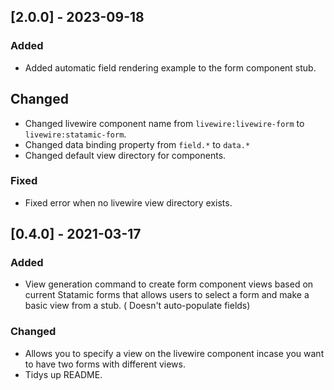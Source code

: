 ## [2.0.0] - 2023-09-18
### Added
- Added automatic field rendering example to the form component stub.

## Changed
- Changed livewire component name from `livewire:livewire-form` to `livewire:statamic-form`.
- Changed data binding property from `field.*` to `data.*`
- Changed default view directory for components.

### Fixed
- Fixed error when no livewire view directory exists.


## [0.4.0] - 2021-03-17
### Added
- View generation command to create form component views based on current Statamic forms that allows users to select a form and make a basic view from a stub. ( Doesn't auto-populate fields)
### Changed
- Allows you to specify a view on the livewire component incase you want to have two forms with different views.
- Tidys up README.
